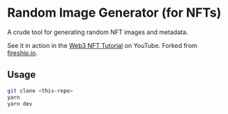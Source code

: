 # Random Image Generator (for NFTs)

A crude tool for generating random NFT images and metadata.

See it in action in the [Web3 NFT Tutorial](https://youtu.be/meTpMP0J5E8) on YouTube. Forked from [fireship.io](https://github.com/fireship-io/nft-art-generator).

## Usage

```bash
git clone <this-repo>
yarn
yarn dev
```